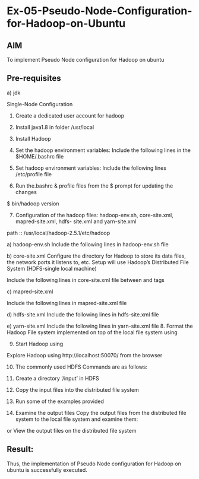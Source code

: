 # Ex-05-Pseudo-Node-Configuration-for-Hadoop-on-Ubuntu

## AIM

To implement Pseudo Node configuration for Hadoop on ubuntu

## Pre-requisites

a) jdk

Single-Node Configuration

1.	Create a dedicated user account for hadoop

2.	Install java1.8 in folder /usr/local
3.	Install Hadoop

4.	Set the hadoop environment variables: Include the following lines in the
$HOME/.bashrc file

 
5.	Set hadoop environment variables: Include the following lines /etc/profile file


6.	Run the.bashrc & profile files from the $ prompt for updating the changes




$ bin/hadoop version	

7.	Configuration of the hadoop files: hadoop-env.sh, core-site.xml, mapred-site.xml, hdfs- site.xml and yarn-site.xml

path ::	/usr/local/hadoop-2.5.1/etc/hadoop

a)	hadoop-env.sh
Include the following lines in hadoop-env.sh file


b)	core-site.xml
Configure the directory for Hadoop to store its data files, the network ports it listens to, etc. Setup will use Hadoop’s Distributed File System (HDFS-single local machine)


 
Include the following lines in core-site.xml file between <configuration> and
</configuration> tags


c)	mapred-site.xml
 

Include the following lines in mapred-site.xml file
 

d)	hdfs-site.xml
Include the following lines in hdfs-site.xml file


e)	yarn-site.xml
Include the following lines in yarn-site.xml file
8.	Format the Hadoop File system implemented on top of the local file system using

9.	Start Hadoop using


Explore Hadoop using http://localhost:50070/ from the browser	
 
10.	The commonly used HDFS Commands are as follows:


11.	Create a directory ‘/input’ in HDFS


12.	Copy the input files into the distributed file system

13.	Run some of the examples provided


14.	Examine the output files
Copy the output files from the distributed file system to the local file system and examine them:
 
or
View the output files on the distributed file system

## Result:
Thus, the implementation of Pseudo Node configuration for Hadoop on ubuntu is successfully executed.
